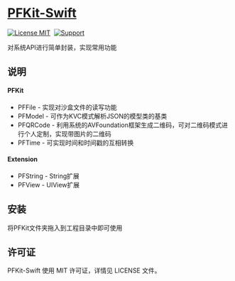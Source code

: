 [PFKit-Swift](https://github.com/PFei-He/PFKit-Swift)
===

[![License MIT](https://img.shields.io/badge/license-MIT-green.svg)](https://raw.githubusercontent.com/PFei-He/PFKit-Swift/master/LICENSE)&nbsp;
[![Support](https://img.shields.io/badge/support-iOS%207%2B%20-blue.svg?style=flat)](https://www.apple.com/nl/ios/)&nbsp;

对系统API进行简单封装，实现常用功能

说明
---
#### PFKit ####
* PFFile - 实现对沙盒文件的读写功能
* PFModel - 可作为KVC模式解析JSON的模型类的基类
* PFQRCode - 利用系统的AVFoundation框架生成二维码，可对二维码模式进行个人定制，实现带图片的二维码
* PFTime - 可实现时间和时间戳的互相转换

#### Extension ####
* PFString - String扩展
* PFView - UIView扩展

安装
---
将PFKit文件夹拖入到工程目录中即可使用

许可证
---
PFKit-Swift 使用 MIT 许可证，详情见 LICENSE 文件。

